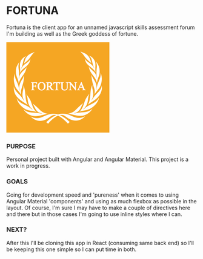 # FORTUNA

Fortuna is the client app for an unnamed javascript skills assessment forum I'm building as well as the Greek goddess of fortune.

![Fortuna Logo in Greek laurel wreath](fortuna.png?raw=true "Greek goddess of fortune")

### PURPOSE

Personal project built with Angular and Angular Material. This project is a work in progress.

### GOALS

Going for development speed and 'pureness' when it comes to using Angular Material 'components'
and using as much flexbox as possible in the layout. Of course, I'm sure I may have to make a couple
of directives here and there but in those cases I'm going to use inline styles where I can.

### NEXT?

After this I'll be cloning this app in React (consuming same back end)
so I'll be keeping this one simple so I can put time in both.
